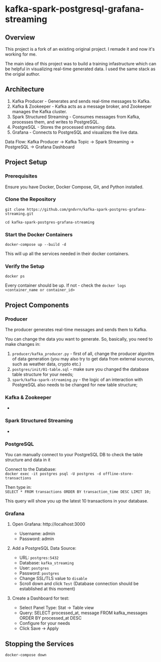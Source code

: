 # kafka-spark-postgresql-grafana-streaming

## Overview
This project is a fork of an existing original project. I remade it and now it's working for me.

The main idea of this project was to build a training infastructure which can be helpful in visualizing real-time generated data. I used the same stack as the origial author.

## Architecture
1. Kafka Producer - Generates and sends real-time messages to Kafka.
2. Kafka & Zookeeper - Kafka acts as a message broker, and Zookeeper manages the Kafka cluster.
3. Spark Structured Streaming - Consumes messages from Kafka, processes them, and writes to PostgreSQL.
4. PostgreSQL - Stores the processed streaming data.
5. Grafana - Connects to PostgreSQL and visualizes the live data.

Data Flow: Kafka Producer → Kafka Topic → Spark Streaming → PostgreSQL → Grafana Dashboard

## Project Setup

### Prerequisites
Ensure you have Docker, Docker Compose, Git, and Python installed.

### Clone the Repository
`git clone https://github.com/gndvrn/kafka-spark-postgres-grafana-streaming.git`

`cd kafka-spark-postgres-grafana-streaming`

### Start the Docker Containers
`docker-compose up --build -d`

This will up all the services needed in their docker containers.

### Verify the Setup
`docker ps`

Every container should be up. If not - check the `docker logs <container_name or container_id>`

## Project Components

### Producer
The producer generates real-time messages and sends them to Kafka.

You can change the data you want to generate. So, basically, you need to make changes in:

1. `producer/kafka_producer.py` - first of all, change the producer algoritm of data generation (you may also try to get data from external sources, such as weather data, crypto etc.)
2. `postgres/init/01-table.sql` - make sure you changed the database table structure for your needs;
3. `spark/kafka-spark-streaming.py` - the logic of an interaction with PostgreSQL also needs to be changed for new table structure;

### Kafka & Zookeeper
-

### Spark Structured Streaming
-

### PostgreSQL
You can manually connect to your PostgreSQL DB to check the table structure and data in it

Connect to the Database:  
`docker exec -it postgres psql -U postgres -d offline-store-transactions`

Then type in:  
`SELECT * FROM transactions ORDER BY transaction_time DESC LIMIT 10;`

This query will show you up the latest 10 transactions in your database.

### Grafana
1. Open Grafana: http://localhost:3000  
   - Username: admin  
   - Password: admin  

2. Add a PostgreSQL Data Source:  
   - URL: `postgres:5432`  
   - Database: `kafka_streaming` 
   - User: `postgres`  
   - Password: `postgres`
   - Change SSL/TLS  value to `disable`
   - Scroll down and click `Test` (Database connection should be established at this moment)

3. Create a Dashboard for test:
   - Select Panel Type: Stat -> Table view  
   - Query: SELECT processed_at, message FROM kafka_messages ORDER BY processed_at DESC
   - Configure for your needs  
   - Click Save → Apply  

## Stopping the Services
`docker-compose down`
